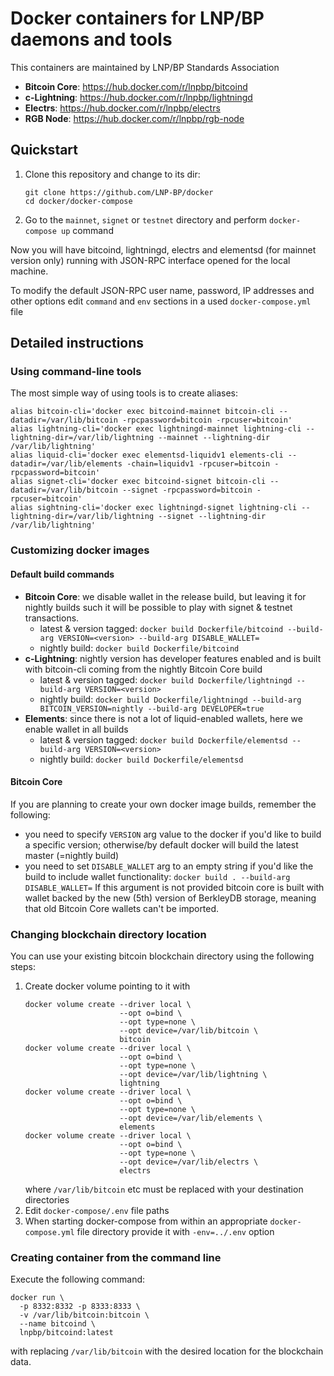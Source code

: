 # Docker containers for LNP/BP daemons and tools

This containers are maintained by LNP/BP Standards Association

- **Bitcoin Core**: <https://hub.docker.com/r/lnpbp/bitcoind>
- **c-Lightning**: <https://hub.docker.com/r/lnpbp/lightningd>
- **Electrs**: <https://hub.docker.com/r/lnpbp/electrs>
- **RGB Node**: <https://hub.docker.com/r/lnpbp/rgb-node>


## Quickstart

1. Clone this repository and change to its dir: 
    ```shell script
   git clone https://github.com/LNP-BP/docker
   cd docker/docker-compose
    ```
2. Go to the `mainnet`, `signet` or `testnet` directory and perform 
   `docker-compose up` command

Now you will have bitcoind, lightningd, electrs and elementsd (for mainnet 
version only) running with JSON-RPC interface opened for the local machine.

To modify the default JSON-RPC user name, password, IP addresses and other 
options edit `command` and `env` sections in a used `docker-compose.yml` file


## Detailed instructions

### Using command-line tools

The most simple way of using tools is to create aliases:
```shell script
alias bitcoin-cli='docker exec bitcoind-mainnet bitcoin-cli --datadir=/var/lib/bitcoin -rpcpassword=bitcoin -rpcuser=bitcoin'
alias lightning-cli='docker exec lightningd-mainnet lightning-cli --lightning-dir=/var/lib/lightning --mainnet --lightning-dir /var/lib/lightning'
alias liquid-cli='docker exec elementsd-liquidv1 elements-cli --datadir=/var/lib/elements -chain=liquidv1 -rpcuser=bitcoin -rpcpassword=bitcoin'
alias signet-cli='docker exec bitcoind-signet bitcoin-cli --datadir=/var/lib/bitcoin --signet -rpcpassword=bitcoin -rpcuser=bitcoin'
alias sightning-cli='docker exec lightningd-signet lightning-cli --lightning-dir=/var/lib/lightning --signet --lightning-dir /var/lib/lightning'
```

### Customizing docker images

#### Default build commands

- **Bitcoin Core**: we disable wallet in the release build, but leaving it for
  nightly builds such it will be possible to play with signet & testnet
  transactions.
    - latest & version tagged:
      `docker build Dockerfile/bitcoind --build-arg VERSION=<version> --build-arg DISABLE_WALLET=`
    - nightly build:
      `docker build Dockerfile/bitcoind`
- **c-Lightning**: nightly version has developer features enabled and is built
  with bitcoin-cli coming from the nightly Bitcoin Core build
    - latest & version tagged:
      `docker build Dockerfile/lightningd --build-arg VERSION=<version>`
    - nightly build:
      `docker build Dockerfile/lightningd --build-arg BITCOIN_VERSION=nightly --build-arg DEVELOPER=true`
- **Elements**: since there is not a lot of liquid-enabled wallets, here we
  enable wallet in all builds
    - latest & version tagged:
      `docker build Dockerfile/elementsd --build-arg VERSION=<version>`
    - nightly build:
      `docker build Dockerfile/elementsd`

#### Bitcoin Core

If you are planning to create your own docker image builds, remember the 
following:

- you need to specify `VERSION` arg value to the docker if you'd like to 
  build a specific version; otherwise/by default docker will build the latest  
  master (=nightly build)
- you need to set `DISABLE_WALLET` arg to an empty string if you'd like 
  the build to include wallet functionality:
  `docker build . --build-arg DISABLE_WALLET=`
  If this argument is not provided bitcoin core is built with wallet backed
  by the new (5th) version of BerkleyDB storage, meaning that old Bitcoin Core
  wallets can't be imported.


### Changing blockchain directory location

You can use your existing bitcoin blockchain directory using the following steps:
1. Create docker volume pointing to it with
    ```shell script
    docker volume create --driver local \
                         --opt o=bind \
                         --opt type=none \
                         --opt device=/var/lib/bitcoin \
                         bitcoin
    docker volume create --driver local \
                         --opt o=bind \
                         --opt type=none \
                         --opt device=/var/lib/lightning \
                         lightning 
    docker volume create --driver local \
                         --opt o=bind \
                         --opt type=none \
                         --opt device=/var/lib/elements \
                         elements 
    docker volume create --driver local \
                         --opt o=bind \
                         --opt type=none \
                         --opt device=/var/lib/electrs \
                         electrs 
    ```
   where `/var/lib/bitcoin` etc must be replaced with your destination directories
2. Edit `docker-compose/.env` file paths
3. When starting docker-compose from within an appropriate `docker-compose.yml` 
   file directory provide it with `-env=../.env` option

### Creating container from the command line

Execute the following command:
```shell script
docker run \
  -p 8332:8332 -p 8333:8333 \
  -v /var/lib/bitcoin:bitcoin \
  --name bitcoind \
  lnpbp/bitcoind:latest
```
with replacing `/var/lib/bitcoin` with the desired location for the blockchain
data.
